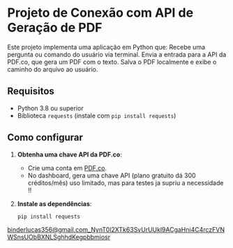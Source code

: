 # Projeto de Conexão com API de Geração de PDF

Este projeto implementa uma aplicação em Python que:
Recebe uma pergunta ou comando do usuário via terminal.
Envia a entrada para a API da PDF.co, que gera um PDF com o texto.
Salva o PDF localmente e exibe o caminho do arquivo ao usuário.

## Requisitos
- Python 3.8 ou superior
- Biblioteca `requests` (instale com `pip install requests`)

## Como configurar
1. **Obtenha uma chave API da PDF.co**:
   - Crie uma conta em [PDF.co](https://pdf.co/).
   - No dashboard, gera uma chave API (plano gratuito dá 300 créditos/mês) uso limitado, mas para testes ja supriu a necessidade !!

2. **Instale as dependências**:
   ```bash
   pip install requests
binderlucas356@gmail.com_NynT0l2XTk63SvUrUUkl9ACgaHni4C4rczFVNWSnsUObBXNLSghhdKegpbbmiosr